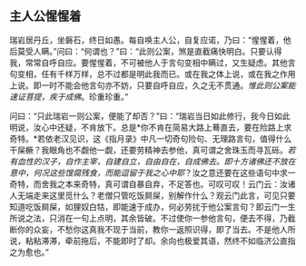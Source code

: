 ##  主人公惺惺着

瑞岩居丹丘，坐磐石，终日如愚。每自唤主人公，自复应诺，乃曰：“惺惺着，他后莫受人瞒。”问曰：“何谓也？”曰：“此则公案，煞是直截痛快明白。只要认得我，常常自呼自应。要惺惺着，不可被他人于言句变相中瞒过，又生疑虑。其他言句变相，任有千样万样，总不过都是明此我而已。或在我之体上说，或在我之作用上说。即一时不能会他言句亦不妨，只要自呼自应，久之无不贯通。*惟此则公案能速证菩提，疾于成佛*。珍重珍重。”

问曰：“只此瑞岩一则公案，便能了却否？”曰：“瑞岩当日如此修行，我今日如此明说，汝心中还疑，不肯放下。总是*你不肯在简易大路上蓦直去，要在险路上求奇特。*若依老汉见识，这《指月录》中凡一切奇句险句、无理路言句，值得什么干屎橛？我眼角也不觑他一觑，还要劳精神去参他，真可谓之舍珠玉而寻瓦砾。*若有血性的汉子，自作主宰，自建自立，自由自在，自成佛去。即十方诸佛还不放在意中，何况这些馊腐残食，而能逗留于我之心中耶*？汝之意还要在这些语句中求一奇特，而舍我之本来奇特，真可谓自暴自弃，不足答也。可叹可叹！云门云：汝诸人无端走来这里觅什么？老僧只管吃饭屙屎，别解作什么？观云门此言，可见只要知道吃饭屙屎，如狸奴白牯，即能速于成办，何必劳扰于他公案言句？即云门一生所说之法，只消在一句上点明，其余皆破。不过使你一参他言句，便去不得，乃截断你的众妄，不愁你这真我不现于当前，教你一返照识得，即了当去。不是他人所说，粘粘滞滞，牵前拖后，不能即时了却。余向也极爱其语，然终不如临济公直指之为愈也。”

